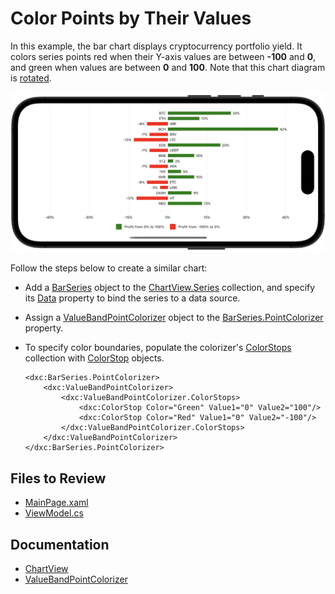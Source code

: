 # Color Points by Their Values

In this example, the bar chart displays cryptocurrency portfolio yield. It colors series points red when their Y-axis values are between **-100** and **0**, and green when values are between **0** and **100**. Note that this chart diagram is [rotated](https://docs.devexpress.com/MAUI/DevExpress.Maui.Charts.ChartView.Rotated?p=netframework). 

![Chart with point value ranges](./img/chart-predefined-value.png)

Follow the steps below to create a similar chart:

* Add a [BarSeries](https://docs.devexpress.com/MAUI/DevExpress.Maui.Charts.SplineSeries) object to the [ChartView.Series](https://docs.devexpress.com/MAUI/DevExpress.Maui.Charts.ChartView.Series) collection, and specify its [Data](https://docs.devexpress.com/MAUI/DevExpress.Maui.Charts.XYSeries.Data) property to bind the series to a data source.

* Assign a [ValueBandPointColorizer](https://docs.devexpress.com/MAUI/DevExpress.Maui.Charts.ValueBandPointColorizer) object to the [BarSeries.PointColorizer](https://docs.devexpress.com/MAUI/DevExpress.Maui.Charts.BarSeries.PointColorizer) property. 

* To specify color boundaries, populate the colorizer's [ColorStops](https://docs.devexpress.com/MAUI/DevExpress.Maui.Charts.BandPointColorizerBase.ColorStops) collection with [ColorStop](https://docs.devexpress.com/MAUI/DevExpress.Maui.Charts.ColorStop) objects.

    ```xaml
    <dxc:BarSeries.PointColorizer>
        <dxc:ValueBandPointColorizer>
            <dxc:ValueBandPointColorizer.ColorStops>
                <dxc:ColorStop Color="Green" Value1="0" Value2="100"/>
                <dxc:ColorStop Color="Red" Value1="0" Value2="-100"/>
            </dxc:ValueBandPointColorizer.ColorStops>
        </dxc:ValueBandPointColorizer>
    </dxc:BarSeries.PointColorizer>
    ```


<!-- default file list -->
## Files to Review

* [MainPage.xaml](./MainPage.xaml)
* [ViewModel.cs](./ViewModel.cs)
<!-- default file list end -->

## Documentation

* [ChartView](https://docs.devexpress.com/MAUI/DevExpress.Maui.Charts.ChartView)
* [ValueBandPointColorizer](https://docs.devexpress.com/MAUI/DevExpress.Maui.Charts.ValueBandPointColorizer)
